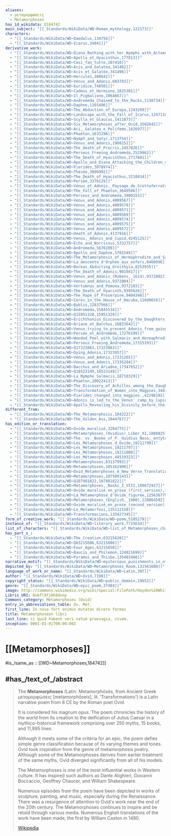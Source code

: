 ```yaml
---
aliases:
  - μεταμορφώσεις
  - Metamorphosen
has_id_wikidata: Q184742
main_subject: "[[_Standards/WikiData/WD~Roman_mythology,122173]]"
characters:
  - "[[_Standards/WikiData/WD~Daedalus,134756]]"
  - "[[_Standards/WikiData/WD~Icarus,34041]]"
derivative_work:
  - "[[_Standards/WikiData/WD~Diana_Bathing_with_her_Nymphs_with_Actaeon_and_Callisto,153788]]"
  - "[[_Standards/WikiData/WD~Apollo_et_Hyacinthus,177813]]"
  - "[[_Standards/WikiData/WD~Così_fan_tutte,207410]]"
  - "[[_Standards/WikiData/WD~Acis_and_Galatea,341482]]"
  - "[[_Standards/WikiData/WD~Acis_et_Galatée,341496]]"
  - "[[_Standards/WikiData/WD~Hercules,380642]]"
  - "[[_Standards/WikiData/WD~Venus_and_Adonis,603703]]"
  - "[[_Standards/WikiData/WD~Euridice,748501]]"
  - "[[_Standards/WikiData/WD~Cadmus_et_Hermione,1025301]]"
  - "[[_Standards/WikiData/WD~Il_Pigmalione,1064667]]"
  - "[[_Standards/WikiData/WD~Andromeda_Chained_to_the_Rocks,1130734]]"
  - "[[_Standards/WikiData/WD~Daphne,1165496]]"
  - "[[_Standards/WikiData/WD~The_Abduction_of_Europa,1243299]]"
  - "[[_Standards/WikiData/WD~Landscape_with_the_Fall_of_Icarus,1247110]]"
  - "[[_Standards/WikiData/WD~Scylla_et_Glaucus,1411873]]"
  - "[[_Standards/WikiData/WD~Six_Metamorphoses_after_Ovid,1502642]]"
  - "[[_Standards/WikiData/WD~Aci,_Galatea_e_Polifemo,1626977]]"
  - "[[_Standards/WikiData/WD~Phaëton,1633296]]"
  - "[[_Standards/WikiData/WD~Nymph_and_Satyr,1713754]]"
  - "[[_Standards/WikiData/WD~Venus_and_Adonis,1988152]]"
  - "[[_Standards/WikiData/WD~The_Death_of_Procris,2457026]]"
  - "[[_Standards/WikiData/WD~Perseus_Freeing_Andromeda,2529962]]"
  - "[[_Standards/WikiData/WD~The_Death_of_Hyacinthos,2717601]]"
  - "[[_Standards/WikiData/WD~Apollo_and_Diana_Attacking_the_Children_of_Niobe,3026259]]"
  - "[[_Standards/WikiData/WD~Pierides,3078974]]"
  - "[[_Standards/WikiData/WD~Thésée,3098992]]"
  - "[[_Standards/WikiData/WD~The_Death_of_Hyacinthus,3210814]]"
  - "[[_Standards/WikiData/WD~Persée,3376129]]"
  - "[[_Standards/WikiData/WD~Vénus_et_Adonis._Paysage_de_Grottaferrata_(right_half_of_Venus_and_Adonis),3564176]]"
  - "[[_Standards/WikiData/WD~The_Fall_of_Phaeton,3649506]]"
  - "[[_Standards/WikiData/WD~Perseus_and_Andromeda,3900153]]"
  - "[[_Standards/WikiData/WD~Venus_and_Adonis,4009567]]"
  - "[[_Standards/WikiData/WD~Venus_and_Adonis,4009570]]"
  - "[[_Standards/WikiData/WD~Venus_and_Adonis,4009571]]"
  - "[[_Standards/WikiData/WD~Venus_and_Adonis,4009569]]"
  - "[[_Standards/WikiData/WD~Venus_and_Adonis,4009574]]"
  - "[[_Standards/WikiData/WD~Venus_and_Adonis,4009575]]"
  - "[[_Standards/WikiData/WD~Venus_and_Adonis,4009572]]"
  - "[[_Standards/WikiData/WD~Death_of_Adonis,4137916]]"
  - "[[_Standards/WikiData/WD~Venus,_Adonis_and_Cupid,4245125]]"
  - "[[_Standards/WikiData/WD~Echo_and_Narcissus,5332757]]"
  - "[[_Standards/WikiData/WD~Andromeda,5676289]]"
  - "[[_Standards/WikiData/WD~Apollo_and_Daphne,5701549]]"
  - "[[_Standards/WikiData/WD~The_Metamorphosis_of_Hermaphrodite_and_Salmacis,5967354]]"
  - "[[_Standards/WikiData/WD~La_descente_d'Orphée_aux_enfers,6466096]]"
  - "[[_Standards/WikiData/WD~Boreas_Abducting_Oreithyia,8253935]]"
  - "[[_Standards/WikiData/WD~The_Death_of_Adonis,9019417]]"
  - "[[_Standards/WikiData/WD~Venus_and_Adonis_(Rubens,_1614),9372002]]"
  - "[[_Standards/WikiData/WD~Venus_and_Adonis,9372004]]"
  - "[[_Standards/WikiData/WD~Vertumnus_and_Pomona,9372103]]"
  - "[[_Standards/WikiData/WD~The_Death_of_Hyacinth,9395626]]"
  - "[[_Standards/WikiData/WD~The_Rape_of_Proserpine,9404348]]"
  - "[[_Standards/WikiData/WD~Ceres_in_the_House_of_Hecuba,11689659]]"
  - "[[_Standards/WikiData/WD~Byblis,12837566]]"
  - "[[_Standards/WikiData/WD~Andromeda,15845534]]"
  - "[[_Standards/WikiData/WD~Q15951328,15951328]]"
  - "[[_Standards/WikiData/WD~Erichthonius_Discovered_by_the_Daughters_of_Cecrops,16038523]]"
  - "[[_Standards/WikiData/WD~Ariane_et_Bacchus,16833642]]"
  - "[[_Standards/WikiData/WD~Venus_trying_to_prevent_Adonis_from_going_hunting,17275907]]"
  - "[[_Standards/WikiData/WD~Persée_et_Andromède,17276199]]"
  - "[[_Standards/WikiData/WD~Wooded_Pool_with_Salmacis_and_Hermaphroditus,17276265]]"
  - "[[_Standards/WikiData/WD~Perseus_Freeing_Andromeda,17315193]]"
  - "[[_Standards/WikiData/WD~Q17323863,17323863]]"
  - "[[_Standards/WikiData/WD~Dying_Adonis,17323957]]"
  - "[[_Standards/WikiData/WD~Venus_and_Adonis,17331265]]"
  - "[[_Standards/WikiData/WD~Venus_and_Adonis,17335284]]"
  - "[[_Standards/WikiData/WD~Bacchus_and_Ariadne,17347652]]"
  - "[[_Standards/WikiData/WD~Q18523149,18523149]]"
  - "[[_Standards/WikiData/WD~La_Nymphe_Salmacis,18710329]]"
  - "[[_Standards/WikiData/WD~Phaéton,20022413]]"
  - "[[_Standards/WikiData/WD~The_Discovery_of_Achilles_among_the_Daughters_of_Lycomedes,20658143]]"
  - "[[_Standards/WikiData/WD~Transformation_of_Women_into_Magpies,34431684]]"
  - "[[_Standards/WikiData/WD~Pierides_changed_into_magpies.,42298192]]"
  - "[[_Standards/WikiData/WD~Adonis_is_led_to_the_Venus'_camp_by_Cupids,56152021]]"
  - "[[_Standards/WikiData/WD~Apollo_Revealing_his_Divinity_before_the_Shepherdess_Isse,58231290]]"
different_from:
  - "[[_Standards/WikiData/WD~The_Metamorphosis,184222]]"
  - "[[_Standards/WikiData/WD~The_Golden_Ass,1044767]]"
has_edition_or_translation:
  - "[[_Standards/WikiData/WD~Ovide_moralisé,3204775]]"
  - "[[_Standards/WikiData/WD~Metamorphoses_(Ovidius)_Liber_XI,18888251]]"
  - "[[_Standards/WikiData/WD~The._xv._Booke_of_P._Ouidius_Naso,_entytuled_Metamorphosis,19040546]]"
  - "[[_Standards/WikiData/WD~Les_Métamorphoses_d_Ovide,19211799]]"
  - "[[_Standards/WikiData/WD~Les_Métamorphoses,19211797]]"
  - "[[_Standards/WikiData/WD~Les_Métamorphoses,19211808]]"
  - "[[_Standards/WikiData/WD~Les_Métamorphoses,44519323]]"
  - "[[_Standards/WikiData/WD~Metamorphoses,63137993]]"
  - "[[_Standards/WikiData/WD~Metamorphosen,105161900]]"
  - "[[_Standards/WikiData/WD~Ovid_Metamorphoses_A_New_Verse_Translation,106595694]]"
  - "[[_Standards/WikiData/WD~Metamorphoses,107509143]]"
  - "[[_Standards/WikiData/WD~Q107981822,107981822]]"
  - "[[_Standards/WikiData/WD~Metamorphoses,_Books_I_VIII,109672927]]"
  - "[[_Standards/WikiData/WD~Ovide_moralisé_en_prose_(first_version),115087842]]"
  - "[[_Standards/WikiData/WD~La_Métamorphose_d'Ovide_figurée,125636779]]"
  - "[[_Standards/WikiData/WD~Metamorphoses_(English,_1960),128864502]]"
  - "[[_Standards/WikiData/WD~Ovide_moralisé_en_prose_(second_version),130637956]]"
  - "[[_Standards/WikiData/WD~Le_Metamorfosi,135112158]]"
  - "[[_Standards/WikiData/WD~Transformacions,135427345]]"
form_of_creative_work: "[[_Standards/WikiData/WD~poem,5185279]]"
instance_of: "[[_Standards/WikiData/WD~literary_work,7725634]]"
list_of_characters: "[[_Standards/WikiData/WD~list_of_Metamorphoses_characters,16514796]]"
has_part_s_:
  - "[[_Standards/WikiData/WD~The_Creation,63215620]]"
  - "[[_Standards/WikiData/WD~Q63215686,63215686]]"
  - "[[_Standards/WikiData/WD~Four_Ages,63215850]]"
  - "[[_Standards/WikiData/WD~Baucis_and_Philemon,124821699]]"
  - "[[_Standards/WikiData/WD~Pyramus_and_Thisbe,135403408]]"
narrative_motif: "[[_Standards/WikiData/WD~mysterious_punishments_in_otherworld,117200194]]"
depicted_by: "[[_Standards/WikiData/WD~Metamorphoses_Room,131561680]]"
language_of_work_or_name: "[[_Standards/WikiData/WD~Latin,397]]"
author: "[[_Standards/WikiData/WD~Ovid,7198]]"
copyright_status: "[[_Standards/WikiData/WD~public_domain,19652]]"
genre: "[[_Standards/WikiData/WD~epic_poem,37484]]"
image: http://commons.wikimedia.org/wiki/Special:FilePath/Hayden%20White%2011.jpg
Libris_URI: 0xbfl9fj0h9dvnp
Commons_category: Metamorphoses (Ovid)
entry_in_abbreviations_table: Ov. Met.
first_line: In nova fert animus mutatas dicere formas
title: Metamorphoseon libri
last_line: si quid habent veri vatum praesagia, vivam.
inception: 0001-01-01T00:00:00Z
---
```


# [[Metamorphoses]] 

#is_/same_as :: [[WD~Metamorphoses,184742]] 

## #has_/text_of_/abstract 

> The **Metamorphoses** (Latin: Metamorphōsēs, from Ancient Greek  μεταμορφώσεις [metamorphṓseis], lit. 'Transformations') 
> is a Latin narrative poem from 8 CE by the Roman poet Ovid. 
> 
> It is considered his magnum opus. 
> The poem chronicles the history of the world from its creation to the deification of Julius Caesar 
> in a mythico-historical framework comprising over 250 myths, 15 books, and 11,995 lines.
>
> Although it meets some of the criteria for an epic, the poem defies simple genre classification because of its varying themes and tones. 
> Ovid took inspiration from the genre of metamorphosis poetry. 
> Although some of the Metamorphoses derives from earlier treatment of the same myths, Ovid diverged significantly from all of his models.
>
> The Metamorphoses is one of the most influential works in Western culture. 
> It has inspired such authors as Dante Alighieri, Giovanni Boccaccio, Geoffrey Chaucer, and William Shakespeare. 
> 
> Numerous episodes from the poem have been depicted in works of sculpture, painting, and music, especially during the Renaissance. There was a resurgence of attention to Ovid's work near the end of the 20th century. The Metamorphoses continues to inspire and be retold through various media. Numerous English translations of the work have been made, the first by William Caxton in 1480.
>
> [Wikipedia](https://en.wikipedia.org/wiki/Metamorphoses) 



